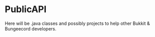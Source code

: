 # PublicAPI

Here will be .java classes and possibly projects to help other Bukkit & Bungeecord developers.
